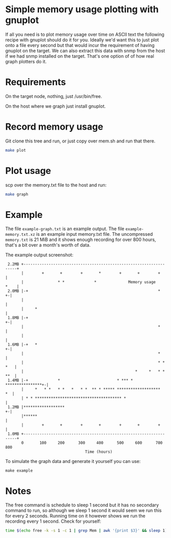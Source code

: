 # Simple memory usage plotting with gnuplot

If all you need is to plot memory usage over time on ASCII text the following
recipe with gnuplot should do it for you. Ideally we'd want this to just plot
onto a file every second but that would incur the requirement of having gnuplot
on the target. We can also extract this data with snmp from the host if we had
snmp installed on the target. That's one option of of how real graph plotters
do it.

# Requirements

On the target node, nothing, just /usr/bin/free.

On the host where we graph just install gnuplot.

# Record memory usage

Git clone this tree and run, or just copy over mem.sh and run that there.

```bash
make plot
```

# Plot usage

scp over the memory.txt file to the host and run:

```bash
make graph
```

# Example

The file `example-graph.txt` is an example output. The file
`example-memory.txt.xz` is an example input memory.txt file.
The uncompressed `memory.txt` is 21 MiB and it shows enough
recording for over 800 hours, that's a bit over a month's worth
of data.

The example output screenshot:

```
 2.2MB +-------------------------------------------------------------------+   
       |        +       +        +       *        +       +        +       |   
       |               * *             *              Memory usage    *    |   
 2.0MB |-+                                                         *     +-|   
       |                                                                   |   
       |     *                                                             |   
 1.8MB |-+                                                               +-|   
       |                                                           *       |   
       |                                                                   |   
 1.6MB |-+   *                                                           +-|   
       |                                                           *       |   
       |                                                           * * *   |   
       |                                                 *     *   * * **  |   
 1.4MB |-+             *                         * *** * ****************+-|   
       |     *   * *   * *   *   * *  ** * ***** *******************    *  |   
       | * * ************************************** *                      |   
 1.2MB |******************                                               +-|   
       |******                                                             |   
       |        +       +        +       +        +       +        +       |   
 1.0MB +-------------------------------------------------------------------+   
       0       100     200      300     400      500     600      700     800  
                                   Time (hours)                                
```

To simulate the graph data and generate it yourself you can use:

```
make example
```

# Notes

The free command is schedule to sleep 1 second but it has no secondary command
to run, so although we sleep 1 second it would seem we run this for every 2
seconds. Running time on it however shows we run the recording every 1 second.
Check for yourself:

```bash
time $(echo free -k -s 1 -c 1 | grep Mem | awk '{print $3}' && sleep 1)
```
